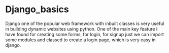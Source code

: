 # Django_basics
 
Django one of the popular web framework with inbuilt classes is very useful in building dynamic websites using python.
One of the main key feature I have found for creating some forms, for login, for signup just we can import some modules and classed to create a login page, which
is very easy in django.
